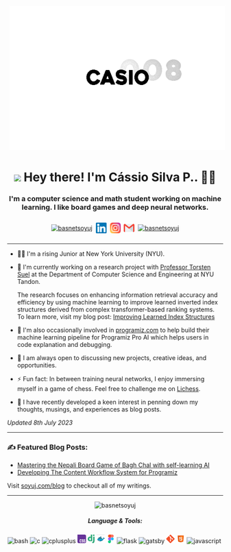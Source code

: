 <img src="https://raw.githubusercontent.com/CASIO008/CASIO008/main/Assets/images/git_profile.png" style="padding:5px;">

<h1 align="center"><img src="https://raw.githubusercontent.com/CASIO008/CASIO008/main/Assets/images/wave.gif" width="30px"/> Hey there! I'm Cássio Silva P.. 👨‍💻</h1>

<h3 align="center">I'm a computer science and math student working on machine learning. I like board games and deep neural networks.</h3>

<p></p>


<p align="center" style="padding: 10px;"><a href="https://twitter.com/basnetsoyuj" target="blank"><img align="center" src="assets/images/logos/twitter.svg" alt="basnetsoyuj" width="25" /></a>&nbsp;&nbsp;<a href="https://linkedin.com/in/basnetsoyuj" target="blank"><img align="center" src="assets/images/logos/linkedin.svg" alt="basnetsoyuj" width="25" /></a>&nbsp;&nbsp;<a href="https://instagram.com/basnetsoyuj" target="blank"><img align="center" src="assets/images/logos/instagram.svg" alt="basnetsoyuj" width="25" /></a>&nbsp;&nbsp;<a href="mailto:bsoyuj@gmail.com"><img align="center" src="assets/images/logos/gmail.svg" alt="basnetsoyuj" width="25" /></a>&nbsp;&nbsp;<a href="https://soyuj.com" ><img align="center" src="assets/images/logos/world-wide-web.svg" alt="basnetsoyuj" width="25" /></a></p>

<hr />

- 🧑‍🎓 I'm a rising Junior at New York University (NYU).
- 🔭 I'm currently working on a research project with [Professor Torsten Suel](http://engineering.nyu.edu/~suel/) at the Department of Computer Science and Engineering at NYU Tandon.

    The research focuses on enhancing information retrieval accuracy and efficiency by using machine learning to improve learned inverted index structures derived from complex transformer-based ranking systems. To learn more, visit my blog post: <a href="https://soyuj.com/blog/ugsrp-2023">Improving Learned Index Structures</a>

- 💼 I'm also occasionally involved in <a href="https://www.programiz.com/" target="_blank">programiz.com</a> to help build their machine learning pipeline for Programiz Pro AI which helps users in code explanation and debugging.
- 👯 I am always open to discussing new projects, creative ideas, and opportunities.
- ⚡ Fun fact: In between training neural networks, I enjoy immersing myself in a game of chess. Feel free to challenge me on <a href="https://lichess.org/@/basnetsoyuj" target="_blank">Lichess</a>.
- 📝 I have recently developed a keen interest in penning down my thoughts, musings, and experiences as blog posts.

*Updated 8th July 2023*

<hr/>

<h3>✍️ Featured Blog Posts:</h3>
<ul>
<li><a href="https://soyuj.com/blog/mastering-bagh-chal-with-self-learning-ai">Mastering the Nepali Board Game of Bagh Chal with self-learning AI</a></li>
<li><a href="https://soyuj.com/blog/content-workflow-system">Developing The Content Workflow System for Programiz</a></li>
</ul>
<p>Visit <a href="https://soyuj.com/blog">soyuj.com/blog</a> to checkout all of my writings.</p>
<hr/>

<p align="center"><img src="https://komarev.com/ghpvc/?username=basnetsoyuj" alt="basnetsoyuj" /> 

<h5 align="center">Language & Tools:</h5>
<p align="center"><img height="20" src="assets/images/logos/bash.svg" alt="bash" title="bash"/> <img height="20" src="assets/images/logos/c.svg" alt="c" title="c" /> <img height="20" src="assets/images/logos/cpp.svg" alt="cplusplus" title="cplusplus" /> <img height="20" src="assets/images/logos/css.svg" alt="css3" title="css3" /> <img height="20" src="assets/images/logos/django.svg" alt="django" title="django" /> <img height="20" src="assets/images/logos/docker.svg" alt="docker" title="docker" /> <img height="20" src="assets/images/logos/figma.svg" alt="figma" title="figma" /> <img height="20" src="assets/images/logos/flask.svg" alt="flask" title="flask"/> <img height="20" src="assets/images/logos/gatsby.svg" alt="gatsby" title="gatsby" /> <img height="20" src="assets/images/logos/git.svg" alt="git" title="git" /> <img height="20" src="assets/images/logos/html.svg" alt="html5" title="html5" /> <img height="20" src="assets/images/logos/javascript.svg" alt="javascript" title="javascript" /> <img